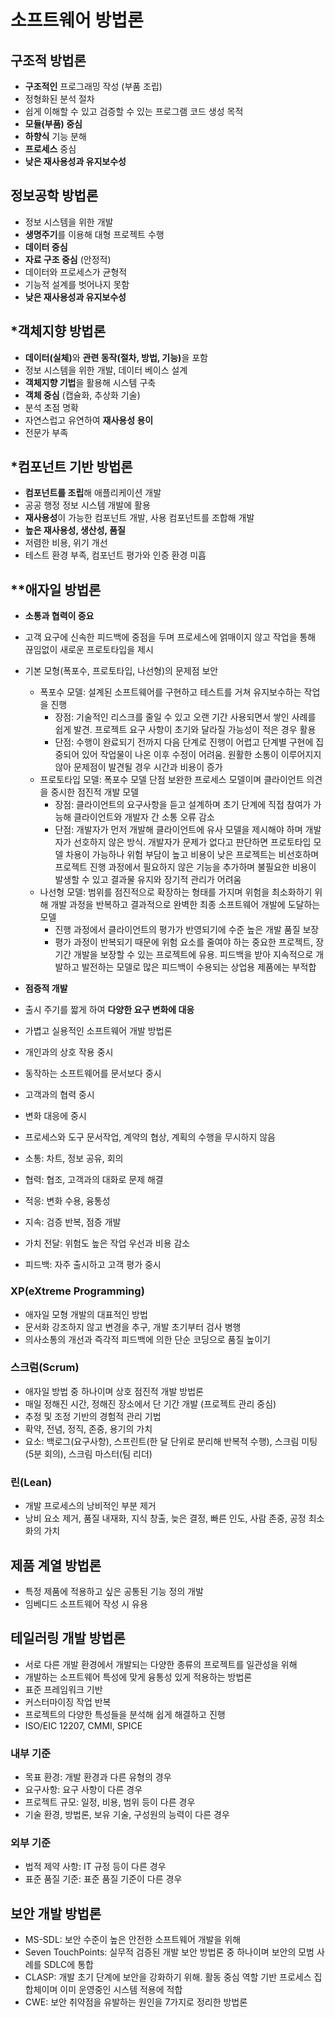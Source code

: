 # 소프트웨어 방법론

## 구조적 방법론
* <b>구조적인</b> 프로그래밍 작성 (부품 조립)
* 정형화된 분석 절차
* 쉽게 이해할 수 있고 검증할 수 있는 프로그램 코드 생성 목적
* <b>모듈(부품) 중심</b>
* <b>하향식</b> 기능 분해
* <b>프로세스</b> 중심
* <b>낮은 재사용성과 유지보수성</b>

## 정보공학 방법론
* 정보 시스템을 위한 개발
* <b>생명주기</b>를 이용해 대형 프로젝트 수행
* <b>데이터 중심</b>
* <b>자료 구조 중심</b> (안정적)
* 데이터와 프로세스가 균형적
* 기능적 설계를 벗어나지 못함
* <b>낮은 재사용성과 유지보수성</b>

## *객체지향 방법론
* <b>데이터(실체)</b>와 <b>관련 동작(절차, 방법, 기능)</b>을 포함
* 정보 시스템을 위한 개발, 데이터 베이스 설계
* <b>객체지향 기법</b>을 활용해 시스템 구축
* <b>객체 중심</b> (캡슐화, 추상화 기술)
* 분석 초점 명확
* 자연스럽고 유연하여 <b>재사용성 용이</b>
* 전문가 부족

## *컴포넌트 기반 방법론
* <b>컴포넌트를 조립</b>해 애플리케이션 개발
* 공공 행정 정보 시스템 개발에 활용
* <b>재사용성</b>이 가능한 컴포넌트 개발, 사용 컴포넌트를 조합해 개발
* <b>높은 재사용성, 생산성, 품질</b>
* 저렴한 비용, 위기 개선
* 테스트 환경 부족, 컴포넌트 평가와 인증 환경 미흡

## **애자일 방법론
* <b>소통과 협력이 중요</b>
* 고객 요구에 신속한 피드백에 중점을 두며 프로세스에 얽매이지 않고 작업을 통해 끊임없이 새로운 프로토타입을 제시
* 기본 모형(폭포수, 프로토타입, 나선형)의 문제점 보안
    * 폭포수 모델: 설계된 소프트웨어를 구현하고 테스트를 거쳐 유지보수하는 작업을 진행
        * 장점: 기술적인 리스크를 줄일 수 있고 오랜 기간 사용되면서 쌓인 사례를 쉽게 발견. 프로젝트 요구 사항이 초기와 달라질 가능성이 적은 경우 활용
        * 단점: 수행이 완료되기 전까지 다음 단계로 진행이 어렵고 단계별 구현에 집중되어 있어 작업물이 나온 이후 수정이 어려움. 원활한 소통이 이루어지지 않아 문제점이 발견될 경우 시간과 비용이 증가
    * 프로토타입 모델: 폭포수 모델 단점 보완한 프로세스 모델이며 클라이언트 의견을 중시한 점진적 개발 모델
        * 장점: 클라이언트의 요구사항을 듣고 설계하며 초기 단계에 직접 참여가 가능해 클라이언트와 개발자 간 소통 오류 감소
        * 단점: 개발자가 먼저 개발해 클라이언트에 유사 모델을 제시해야 하며 개발자가 선호하지 않은 방식. 개발자가 문제가 없다고 판단하면 프로토타입 모델 차용이 가능하나 위험 부담이 높고 비용이 낮은 프로젝트는 비선호하며 프로젝트 진행 과정에서 필요하지 않은 기능을 추가하며 불필요한 비용이 발생할 수 있고 결과물 유지와 장기적 관리가 어려움
    * 나선형 모델: 범위를 점진적으로 확장하는 형태를 가지며 위험을 최소화하기 위해 개발 과정을 반복하고 결과적으로 완벽한 최종 소프트웨어 개발에 도달하는 모델
        * 진행 과정에서 클라이언트의 평가가 반영되기에 수준 높은 개발 품질 보장
        * 평가 과정이 반복되기 때문에 위험 요소를 줄여야 하는 중요한 프로젝트, 장기간 개발을 보장할 수 있는 프로젝트에 유용. 피드백을 받아 지속적으로 개발하고 발전하는 모델로 많은 피드백이 수용되는 상업용 제품에는 부적합

* <b>점증적 개발</b>
* 출시 주기를 짧게 하여 <b>다양한 요구 변화에 대응</b>
* 가볍고 실용적인 소프트웨어 개발 방법론   
   
* 개인과의 상호 작용 중시
* 동작하는 소프트웨어를 문서보다 중시
* 고객과의 협력 중시
* 변화 대응에 중시
* 프로세스와 도구 문서작업, 계약의 협상, 계획의 수행을 무시하지 않음   
   
* 소통: 차트, 정보 공유, 회의
* 협력: 협조, 고객과의 대화로 문제 해결
* 적응: 변화 수용, 융통성
* 지속: 검증 반복, 점증 개발
* 가치 전달: 위험도 높은 작업 우선과 비용 감소
* 피드백: 자주 출시하고 고객 평가 중시   
   
### XP(eXtreme Programming)
* 애자일 모형 개발의 대표적인 방법
* 문서화 강조하지 않고 변경을 추구, 개발 초기부터 검사 병행
* 의사소통의 개선과 즉각적 피드백에 의한 단순 코딩으로 품질 높이기   
   
### 스크럼(Scrum)
* 애자일 방법 중 하나이며 상호 점진적 개발 방법론
* 매일 정해진 시간, 정해진 장소에서 단 기간 개발 (프로젝트 관리 중심)
* 추정 및 조정 기반의 경험적 관리 기법
* 확약, 전념, 정직, 존중, 용기의 가치
* 요소: 백로그(요구사항), 스프린트(한 달 단위로 분리해 반복적 수행), 스크림 미팅(5분 회의), 스크림 마스터(팀 리더)   
   
### 린(Lean)
* 개발 프로세스의 낭비적인 부분 제거
* 낭비 요소 제거, 품질 내재화, 지식 창출, 늦은 결정, 빠른 인도, 사람 존중, 공정 최소화의 가치   

## 제품 계열 방법론
* 특정 제품에 적용하고 싶은 공통된 기능 정의 개발
* 임베디드 소프트웨어 작성 시 유용

## 테일러링 개발 방법론
* 서로 다른 개발 환경에서 개발되는 다양한 종류의 프로젝트를 일관성을 위해
* 개발하는 소프트웨어 특성에 맞게 융통성 있게 적용하는 방법론
* 표준 프레임워크 기반
* 커스터마이징 작업 반복
* 프로젝트의 다양한 특성들을 분석해 쉽게 해결하고 진행
* ISO/EIC 12207, CMMI, SPICE   
   
### 내부 기준
* 목표 환경: 개발 환경과 다른 유형의 경우
* 요구사항: 요구 사항이 다른 경우
* 프로젝트 규모: 일정, 비용, 범위 등이 다른 경우
* 기술 환경, 방법론, 보유 기술, 구성원의 능력이 다른 경우

### 외부 기준
* 법적 제약 사항: IT 규정 등이 다른 경우
* 표준 품질 기준: 표준 품질 기준이 다른 경우   
   
## 보안 개발 방법론
* MS-SDL: 보안 수준이 높은 안전한 소프트웨어 개발을 위해
* Seven TouchPoints: 실무적 검증된 개발 보안 방법론 중 하나이며 보안의 모범 사례를 SDLC에 통합
* CLASP: 개발 초기 단계에 보안을 강화하기 위해. 활동 중심 역할 기반 프로세스 집합체이며 이미 운영중인 시스템 적용에 적합
* CWE: 보안 취약점을 유발하는 원인을 7가지로 정리한 방법론